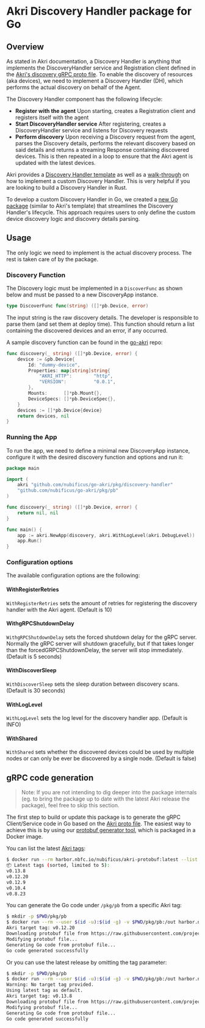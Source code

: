 # Akri Discovery Handler package for Go

## Overview

As stated in Akri documentation, a Discovery Handler is anything that implements
the DiscoveryHandler service and Registration client defined in the [Akri's
discovery gRPC proto file](https://github.com/project-akri/akri/blob/cc14ba6bd326d62b4388efbed499148c50bf007d/discovery-utils/proto/discovery.proto).
To enable the discovery of resources (aka devices),
we need to implement a Discovery Handler (DH), which performs the actual
discovery on behalf of the Agent.

The Discovery Handler component has the following lifecycle:

- **Register with the agent**
  Upon starting, creates a Registration client and registers itself
  with the agent
- **Start DiscoveryHandler service**
  After registering, creates a DiscoveryHandler service and listens
  for Discovery requests
- **Perform discovery**
  Upon receiving a Discovery request from the agent, parses the Discovery details,
  performs the relevant discovery based on said details and returns
  a streaming Response containing discovered devices. This is then repeated in a loop
  to ensure that the Akri agent is updated with the latest devices.

Akri provides a [Discovery Handler template](https://github.com/project-akri/akri-discovery-handler-template)
as well as a [walk-through](https://docs.akri.sh/development/development-walkthrough)
on how to implement a custom Discovery Handler.
This is very helpful if you are looking to build a Discovery Handler in Rust.

To develop a custom Discovery Handler in Go, we created a [new Go package](https://github.com/nubificus/go-akri)
(similar to Akri's template) that streamlines the Discovery Handler's lifecycle.
This approach requires users to only define the custom device discovery logic
and discovery details parsing.

## Usage

The only logic we need to implement is the actual discovery process. The rest is
taken care of by the package.

### Discovery Function

The Discovery logic must be implemented in a `DiscoverFunc` as shown below
and must be passed to a new DiscoveryApp instance.

```go
type DiscoverFunc func(string) ([]*pb.Device, error)
```

The input string is the raw discovery details. The developer is responsible to parse
them (and set them at deploy time). This function should return a list containing
the discovered devices and an error, if any occurred.

A sample discovery function can be found in the [go-akri](https://github.com/nubificus/go-akri/blob/main/cmd/example-discovery-handler/main.go)
repo:

```go
func discovery(_ string) ([]*pb.Device, error) {
    device := &pb.Device{
        Id: "dummy-device",
        Properties: map[string]string{
            "AKRI_HTTP":        "http",
            "VERSION":          "0.0.1",
        },
        Mounts:      []*pb.Mount{},
        DeviceSpecs: []*pb.DeviceSpec{},
    }
    devices := []*pb.Device{device}
    return devices, nil
}
```

### Running the App

To run the app, we need to define a minimal new DiscoveryApp instance, configure
it with the desired discovery function and options and run it:

```go
package main

import (
    akri "github.com/nubificus/go-akri/pkg/discovery-handler"
    "github.com/nubificus/go-akri/pkg/pb"
)

func discovery(_ string) ([]*pb.Device, error) {
    return nil, nil
}

func main() {
    app := akri.NewApp(discovery, akri.WithLogLevel(akri.DebugLevel))
    app.Run()
}
```

### Configuration options

The available configuration options are the following:

#### WithRegisterRetries

`WithRegisterRetries` sets the amount of retries for registering the
discovery handler with the Akri agent. (Default is 10)

#### WithgRPCShutdownDelay

`WithgRPCShutdownDelay` sets the forced shutdown delay for the gRPC server. Normally
the gRPC server will shutdown gracefully, but if that takes longer than the
forcedGRPCShutdownDelay, the server will stop immediately. (Default is 5 seconds)

#### WithDiscoverSleep

`WithDiscoverSleep` sets the sleep duration between discovery scans.
(Default is 30 seconds)

#### WithLogLevel

`WithLogLevel` sets the log level for the discovery handler app.
(Default is INFO)

#### WithShared

`WithShared` sets whether the discovered devices could be used by multiple nodes
or can only be ever be discovered by a single node. (Default is false)

## gRPC code generation

> Note: If you are not intending to dig deeper into the package internals
> (eg. to bring the package up to date with the latest Akri release the package),
> feel free to skip this section.

The first step to build or update this package is to generate the gRPC Client/Service
code in Go based on the [Akri proto file](https://github.com/project-akri/akri/blob/cc14ba6bd326d62b4388efbed499148c50bf007d/discovery-utils/proto/discovery.proto).
The easiest way to achieve this is by using our [protobuf generator tool](https://github.com/nubificus/go-akri/tree/main/tools/protobuf-gen),
which is packaged in a Docker image.

You can list the latest [Akri tags](https://github.com/project-akri/akri/tags):

```bash
$ docker run --rm harbor.nbfc.io/nubificus/akri-protobuf:latest --list
📦 Latest tags (sorted, limited to 5):
v0.13.8
v0.12.20
v0.12.9
v0.10.4
v0.8.23
```

You can generate the Go code under `/pkg/pb` from a specific Akri tag:

<!-- markdownlint-disable -->

```bash
$ mkdir -p $PWD/pkg/pb
$ docker run --rm --user $(id -u):$(id -g) -v $PWD/pkg/pb:/out harbor.nbfc.io/nubificus/akri-protobuf:latest v0.12.20
Akri target tag: v0.12.20
Downloading protobuf file from https://raw.githubusercontent.com/project-akri/akri/v0.12.20/discovery-utils/proto/discovery.proto
Modifying protobuf file...
Generating Go code from protobuf file...
Go code generated successfully
```

<!-- markdownlint-enable -->

Or you can use the latest release by omitting the tag parameter:

```bash
$ mkdir -p $PWD/pkg/pb
$ docker run --rm --user $(id -u):$(id -g) -v $PWD/pkg/pb:/out harbor.nbfc.io/nubificus/akri-protobuf:latest
Warning: No target tag provided.
Using latest tag as default.
Akri target tag: v0.13.8
Downloading protobuf file from https://raw.githubusercontent.com/project-akri/akri/v0.13.8/discovery-utils/proto/discovery.proto
Modifying protobuf file...
Generating Go code from protobuf file...
Go code generated successfully
```
